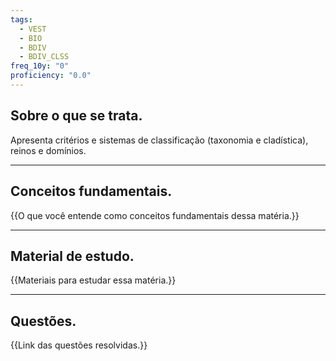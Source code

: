 ```yaml
---
tags:
  - VEST
  - BIO
  - BDIV
  - BDIV_CLSS
freq_10y: "0"
proficiency: "0.0"
---
```

## Sobre o que se trata.

Apresenta critérios e sistemas de classificação (taxonomia e cladística), reinos e domínios.

--- 
## Conceitos fundamentais.

{{O que você entende como conceitos fundamentais dessa matéria.}}

---
## Material de estudo.

{{Materiais para estudar essa matéria.}}

--- 
## Questões.

{{Link das questões resolvidas.}}